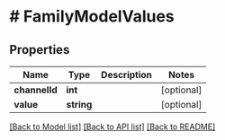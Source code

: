# # FamilyModelValues

## Properties

Name | Type | Description | Notes
------------ | ------------- | ------------- | -------------
**channelId** | **int** |  | [optional]
**value** | **string** |  | [optional]

[[Back to Model list]](../../README.md#models) [[Back to API list]](../../README.md#endpoints) [[Back to README]](../../README.md)
